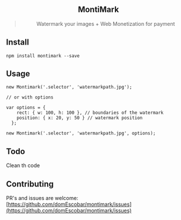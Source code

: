  <div align="center">

  <h2>MontiMark</h2>
  <blockquote>Watermark your images + Web Monetization for payment</blockquote>

</div>

## Install
````
npm install montimark --save
````


## Usage

```
new Montimark('.selector', 'watermarkpath.jpg');

// or with options

var options = { 
    rect: { w: 100, h: 100 }, // boundaries of the watermark
    position: { x: 20, y: 50 } // watermark position
  };

new Montimark('.selector', 'watermarkpath.jpg', options);
```

## Todo
Clean th code


## Contributing

PR's and issues are welcome:
[https://github.com/domEscobar/montimark/issues](https://github.com/domEscobar/montimark/issues)